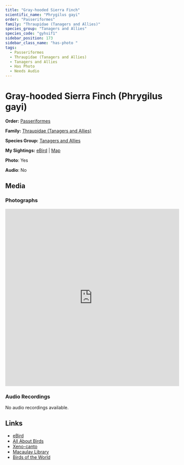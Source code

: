 ```yaml
---
title: "Gray-hooded Sierra Finch"
scientific_name: "Phrygilus gayi"
order: "Passeriformes"
family: "Thraupidae (Tanagers and Allies)"
species_group: "Tanagers and Allies"
species_code: "gyhsif1"
sidebar_position: 173
sidebar_class_name: "has-photo "
tags: 
  - Passeriformes
  - Thraupidae (Tanagers and Allies)
  - Tanagers and Allies
  - Has Photo
  - Needs Audio
---
```


# Gray-hooded Sierra Finch (Phrygilus gayi)

**Order:** [Passeriformes](/tags/passeriformes)

**Family:** [Thraupidae (Tanagers and Allies)](/tags/thraupidae-tanagers-and-allies)

**Species Group:** [Tanagers and Allies](/tags/tanagers-and-allies)

**My Sightings:** [eBird](https://ebird.org/lifelist?r=world&time=life&spp=gyhsif1) | [Map](/map?species_code=gyhsif1)

**Photo**: Yes 

**Audio**: No

## Media
### Photographs
<iframe src="https://macaulaylibrary.org/asset/625246796/embed" width="550" height="560" frameborder="0" allowfullscreen></iframe>

### Audio Recordings
No audio recordings available.

## Links
* [eBird](https://ebird.org/species/gyhsif1) 
* [All About Birds](https://www.allaboutbirds.org/guide/gyhsif1) 
* [Xeno-canto](https://www.xeno-canto.org/species/phrygilus-gayi) 
* [Macaulay Library](https://search.macaulaylibrary.org/catalog?taxonCode=gyhsif1&sort=rating_rank_desc)
* [Birds of the World](https://birdsoftheworld.org/bow/species/gyhsif1)
